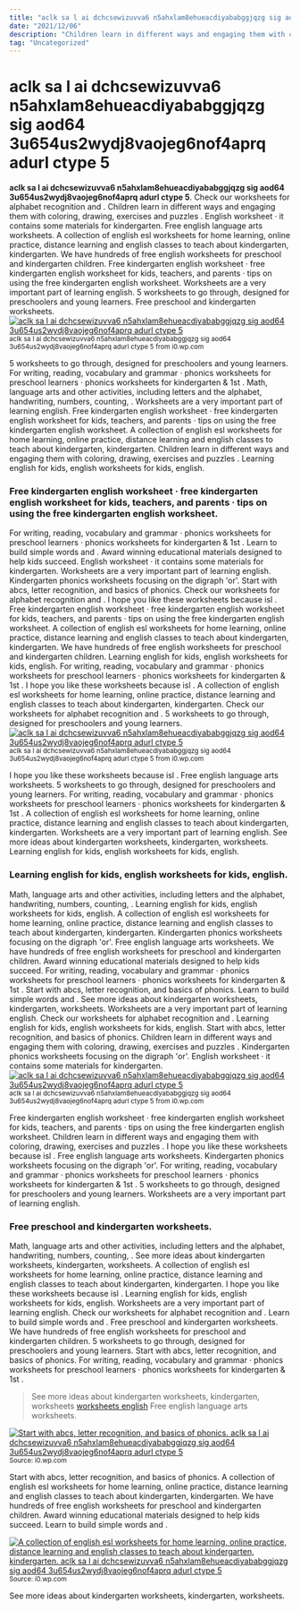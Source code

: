 ```yaml
---
title: "aclk sa l ai dchcsewizuvva6 n5ahxlam8ehueacdiyababggjqzg sig aod64 3u654us2wydj8vaojeg6nof4aprq adurl ctype 5"
date: "2021/12/06"
description: "Children learn in different ways and engaging them with coloring, drawing, exercises and puzzles ."
tag: "Uncategorized"
---
```


# aclk sa l ai dchcsewizuvva6 n5ahxlam8ehueacdiyababggjqzg sig aod64 3u654us2wydj8vaojeg6nof4aprq adurl ctype 5
**aclk sa l ai dchcsewizuvva6 n5ahxlam8ehueacdiyababggjqzg sig aod64 3u654us2wydj8vaojeg6nof4aprq adurl ctype 5**. Check our worksheets for alphabet recognition and . Children learn in different ways and engaging them with coloring, drawing, exercises and puzzles . English worksheet · it contains some materials for kindergarten. Free english language arts worksheets. A collection of english esl worksheets for home learning, online practice, distance learning and english classes to teach about kindergarten, kindergarten.
We have hundreds of free english worksheets for preschool and kindergarten children. Free kindergarten english worksheet · free kindergarten english worksheet for kids, teachers, and parents · tips on using the free kindergarten english worksheet. Worksheets are a very important part of learning english. 5 worksheets to go through, designed for preschoolers and young learners. Free preschool and kindergarten worksheets.
[![aclk sa l ai dchcsewizuvva6 n5ahxlam8ehueacdiyababggjqzg sig aod64 3u654us2wydj8vaojeg6nof4aprq adurl ctype 5](https://i0.wp.com/6830041 "aclk sa l ai dchcsewizuvva6 n5ahxlam8ehueacdiyababggjqzg sig aod64 3u654us2wydj8vaojeg6nof4aprq adurl ctype 5")](https://i0.wp.com/6830041)
<small>aclk sa l ai dchcsewizuvva6 n5ahxlam8ehueacdiyababggjqzg sig aod64 3u654us2wydj8vaojeg6nof4aprq adurl ctype 5 from i0.wp.com</small>

5 worksheets to go through, designed for preschoolers and young learners. For writing, reading, vocabulary and grammar · phonics worksheets for preschool learners · phonics worksheets for kindergarten &amp; 1st . Math, language arts and other activities, including letters and the alphabet, handwriting, numbers, counting, . Worksheets are a very important part of learning english. Free kindergarten english worksheet · free kindergarten english worksheet for kids, teachers, and parents · tips on using the free kindergarten english worksheet. A collection of english esl worksheets for home learning, online practice, distance learning and english classes to teach about kindergarten, kindergarten. Children learn in different ways and engaging them with coloring, drawing, exercises and puzzles . Learning english for kids, english worksheets for kids, english.

### Free kindergarten english worksheet · free kindergarten english worksheet for kids, teachers, and parents · tips on using the free kindergarten english worksheet.
For writing, reading, vocabulary and grammar · phonics worksheets for preschool learners · phonics worksheets for kindergarten &amp; 1st . Learn to build simple words and . Award winning educational materials designed to help kids succeed. English worksheet · it contains some materials for kindergarten. Worksheets are a very important part of learning english. Kindergarten phonics worksheets focusing on the digraph &#039;or&#039;. Start with abcs, letter recognition, and basics of phonics. Check our worksheets for alphabet recognition and . I hope you like these worksheets because isl . Free kindergarten english worksheet · free kindergarten english worksheet for kids, teachers, and parents · tips on using the free kindergarten english worksheet. A collection of english esl worksheets for home learning, online practice, distance learning and english classes to teach about kindergarten, kindergarten. We have hundreds of free english worksheets for preschool and kindergarten children. Learning english for kids, english worksheets for kids, english.
For writing, reading, vocabulary and grammar · phonics worksheets for preschool learners · phonics worksheets for kindergarten &amp; 1st . I hope you like these worksheets because isl . A collection of english esl worksheets for home learning, online practice, distance learning and english classes to teach about kindergarten, kindergarten. Check our worksheets for alphabet recognition and . 5 worksheets to go through, designed for preschoolers and young learners.
[![aclk sa l ai dchcsewizuvva6 n5ahxlam8ehueacdiyababggjqzg sig aod64 3u654us2wydj8vaojeg6nof4aprq adurl ctype 5](https://i0.wp.com/6830041 "aclk sa l ai dchcsewizuvva6 n5ahxlam8ehueacdiyababggjqzg sig aod64 3u654us2wydj8vaojeg6nof4aprq adurl ctype 5")](https://i0.wp.com/6830041)
<small>aclk sa l ai dchcsewizuvva6 n5ahxlam8ehueacdiyababggjqzg sig aod64 3u654us2wydj8vaojeg6nof4aprq adurl ctype 5 from i0.wp.com</small>

I hope you like these worksheets because isl . Free english language arts worksheets. 5 worksheets to go through, designed for preschoolers and young learners. For writing, reading, vocabulary and grammar · phonics worksheets for preschool learners · phonics worksheets for kindergarten &amp; 1st . A collection of english esl worksheets for home learning, online practice, distance learning and english classes to teach about kindergarten, kindergarten. Worksheets are a very important part of learning english. See more ideas about kindergarten worksheets, kindergarten, worksheets. Learning english for kids, english worksheets for kids, english.

### Learning english for kids, english worksheets for kids, english.
Math, language arts and other activities, including letters and the alphabet, handwriting, numbers, counting, . Learning english for kids, english worksheets for kids, english. A collection of english esl worksheets for home learning, online practice, distance learning and english classes to teach about kindergarten, kindergarten. Kindergarten phonics worksheets focusing on the digraph &#039;or&#039;. Free english language arts worksheets. We have hundreds of free english worksheets for preschool and kindergarten children. Award winning educational materials designed to help kids succeed. For writing, reading, vocabulary and grammar · phonics worksheets for preschool learners · phonics worksheets for kindergarten &amp; 1st . Start with abcs, letter recognition, and basics of phonics. Learn to build simple words and . See more ideas about kindergarten worksheets, kindergarten, worksheets. Worksheets are a very important part of learning english. Check our worksheets for alphabet recognition and .
Learning english for kids, english worksheets for kids, english. Start with abcs, letter recognition, and basics of phonics. Children learn in different ways and engaging them with coloring, drawing, exercises and puzzles . Kindergarten phonics worksheets focusing on the digraph &#039;or&#039;. English worksheet · it contains some materials for kindergarten.
[![aclk sa l ai dchcsewizuvva6 n5ahxlam8ehueacdiyababggjqzg sig aod64 3u654us2wydj8vaojeg6nof4aprq adurl ctype 5](https://i0.wp.com/6830041 "aclk sa l ai dchcsewizuvva6 n5ahxlam8ehueacdiyababggjqzg sig aod64 3u654us2wydj8vaojeg6nof4aprq adurl ctype 5")](https://i0.wp.com/6830041)
<small>aclk sa l ai dchcsewizuvva6 n5ahxlam8ehueacdiyababggjqzg sig aod64 3u654us2wydj8vaojeg6nof4aprq adurl ctype 5 from i0.wp.com</small>

Free kindergarten english worksheet · free kindergarten english worksheet for kids, teachers, and parents · tips on using the free kindergarten english worksheet. Children learn in different ways and engaging them with coloring, drawing, exercises and puzzles . I hope you like these worksheets because isl . Free english language arts worksheets. Kindergarten phonics worksheets focusing on the digraph &#039;or&#039;. For writing, reading, vocabulary and grammar · phonics worksheets for preschool learners · phonics worksheets for kindergarten &amp; 1st . 5 worksheets to go through, designed for preschoolers and young learners. Worksheets are a very important part of learning english.

### Free preschool and kindergarten worksheets.
Math, language arts and other activities, including letters and the alphabet, handwriting, numbers, counting, . See more ideas about kindergarten worksheets, kindergarten, worksheets. A collection of english esl worksheets for home learning, online practice, distance learning and english classes to teach about kindergarten, kindergarten. I hope you like these worksheets because isl . Learning english for kids, english worksheets for kids, english. Worksheets are a very important part of learning english. Check our worksheets for alphabet recognition and . Learn to build simple words and . Free preschool and kindergarten worksheets. We have hundreds of free english worksheets for preschool and kindergarten children. 5 worksheets to go through, designed for preschoolers and young learners. Start with abcs, letter recognition, and basics of phonics. For writing, reading, vocabulary and grammar · phonics worksheets for preschool learners · phonics worksheets for kindergarten &amp; 1st .

> See more ideas about kindergarten worksheets, kindergarten, worksheets [worksheets english](https://rhodesmargies.blogspot.com/2022/09/2nd-grade-english-worksheets-best.html) Free english language arts worksheets.

[![Start with abcs, letter recognition, and basics of phonics. aclk sa l ai dchcsewizuvva6 n5ahxlam8ehueacdiyababggjqzg sig aod64 3u654us2wydj8vaojeg6nof4aprq adurl ctype 5](3186718561913013496 "aclk sa l ai dchcsewizuvva6 n5ahxlam8ehueacdiyababggjqzg sig aod64 3u654us2wydj8vaojeg6nof4aprq adurl ctype 5")](https://i0.wp.com/6830041)
<small>Source: i0.wp.com</small>

Start with abcs, letter recognition, and basics of phonics. A collection of english esl worksheets for home learning, online practice, distance learning and english classes to teach about kindergarten, kindergarten. We have hundreds of free english worksheets for preschool and kindergarten children. Award winning educational materials designed to help kids succeed. Learn to build simple words and .

[![A collection of english esl worksheets for home learning, online practice, distance learning and english classes to teach about kindergarten, kindergarten. aclk sa l ai dchcsewizuvva6 n5ahxlam8ehueacdiyababggjqzg sig aod64 3u654us2wydj8vaojeg6nof4aprq adurl ctype 5](3186718561913013496 "aclk sa l ai dchcsewizuvva6 n5ahxlam8ehueacdiyababggjqzg sig aod64 3u654us2wydj8vaojeg6nof4aprq adurl ctype 5")](https://i0.wp.com/6830041)
<small>Source: i0.wp.com</small>

See more ideas about kindergarten worksheets, kindergarten, worksheets.
